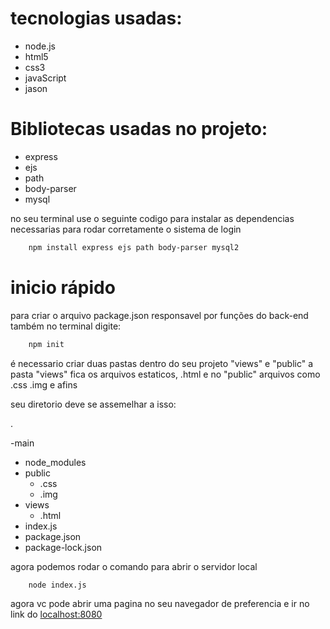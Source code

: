 # tecnologias usadas:

- node.js
- html5
- css3
- javaScript
- jason


# Bibliotecas usadas no projeto: 

- express
- ejs
- path
- body-parser
- mysql


no seu terminal use o seguinte codigo para instalar as dependencias necessarias para rodar corretamente o sistema de login

```bash
    npm install express ejs path body-parser mysql2
```


# inicio rápido

para criar o arquivo package.json responsavel por funções do back-end também no terminal digite:


```bash
    npm init
```


é necessario criar duas pastas dentro do seu projeto "views" e "public" a pasta "views" fica os arquivos estaticos, .html e no "public" arquivos como .css .img e afins 

seu diretorio deve se assemelhar a isso:

.

-main
  - node_modules
  - public
    - .css
    - .img
  - views
    - .html
  - index.js
  - package.json
  - package-lock.json


agora podemos rodar o comando para abrir o servidor local

```bash 
    node index.js
```

agora vc pode abrir uma pagina no seu navegador de preferencia e ir no link do [localhost:8080](localhost:8080)


